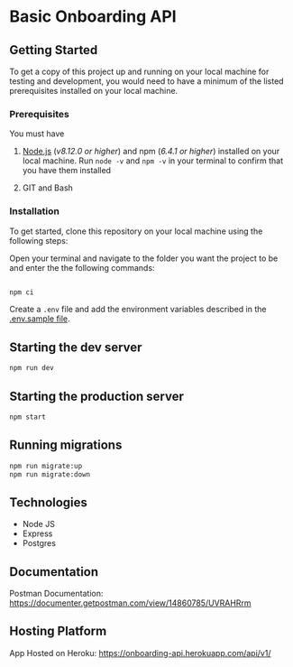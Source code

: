# Basic Onboarding API

## Getting Started

To get a copy of this project up and running on your local machine for testing and development, you would need to have a minimum of the listed prerequisites installed on your local machine.

### Prerequisites

You must have

1. [Node.js](https://nodejs.org/) (_v8.12.0 or higher_) and npm (_6.4.1 or higher_) installed on your local machine. Run `node -v` and `npm -v` in your terminal to confirm that you have them installed

2. GIT and Bash

### Installation

To get started, clone this repository on your local machine using the following steps:

Open your terminal and navigate to the folder you want the project to be and enter the the following commands:

```bash

npm ci
```

Create a `.env` file and add the environment variables described in the [.env.sample file](https://github.com/PeculiarE/basic-onboarding-api/blob/master/.env.sample).

## Starting the dev server

```bash
npm run dev
```

## Starting the production server

```bash
npm start
```

## Running migrations

```bash
npm run migrate:up
npm run migrate:down
```

## Technologies

- Node JS
- Express
- Postgres

## Documentation
Postman Documentation: https://documenter.getpostman.com/view/14860785/UVRAHRrm

## Hosting Platform
App Hosted on Heroku: https://onboarding-api.herokuapp.com/api/v1/
